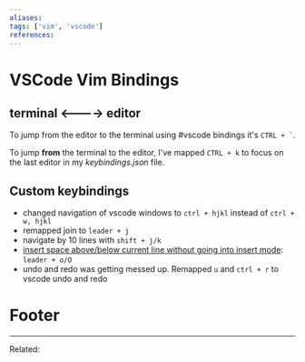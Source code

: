 ```yaml
---
aliases:
tags: ['vim', 'vscode']
references:
---
```


# VSCode Vim Bindings

## terminal <----> editor
To jump from the editor to the terminal using #vscode bindings it's `` CTRL + ` ``.

To jump **from** the terminal to the editor, I've mapped `CTRL + k` to focus on the last editor in my *keybindings.json* file.

## Custom keybindings
- changed navigation of vscode windows to `ctrl + hjkl` instead of `ctrl + w, hjkl`
- remapped join to `leader + j`
- navigate by 10 lines with `shift + j/k`
- [insert space above/below current line without going into insert mode](https://github.com/VSCodeVim/Vim/issues/1396): `leader + o/O`
- undo and redo was getting messed up. Remapped `u` and `ctrl + r` to vscode undo and redo

# Footer
---
Related: 